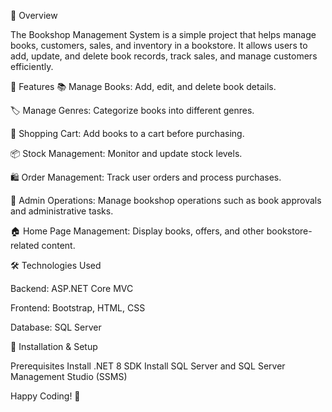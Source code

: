 📌 Overview

The Bookshop Management System is a simple project that helps manage books, customers, sales, and inventory in a bookstore. It allows users to add, update, and delete book records, track sales, and manage customers efficiently.

🚀 Features
   📚 Manage Books: Add, edit, and delete book details.

   🏷️ Manage Genres: Categorize books into different genres. 

   🛒 Shopping Cart: Add books to a cart before purchasing. 

   📦 Stock Management: Monitor and update stock levels. 

   🛍️ Order Management: Track user orders and process purchases. 

   🏪 Admin Operations: Manage bookshop operations such as book approvals and administrative tasks. 

   🏠 Home Page Management: Display books, offers, and other bookstore-related content. 

🛠️ Technologies Used

   Backend: ASP.NET Core MVC

   Frontend: Bootstrap, HTML, CSS

   Database: SQL Server

🎯 Installation & Setup

 Prerequisites
  Install .NET 8 SDK
  Install SQL Server and SQL Server Management Studio (SSMS)

Happy Coding! 🎉
